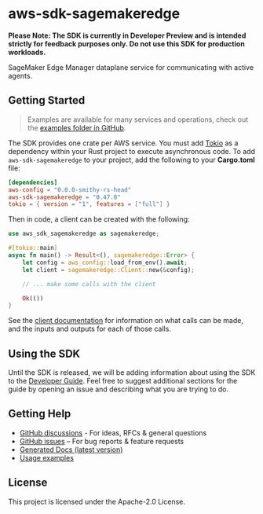 # aws-sdk-sagemakeredge

**Please Note: The SDK is currently in Developer Preview and is intended strictly for
feedback purposes only. Do not use this SDK for production workloads.**

SageMaker Edge Manager dataplane service for communicating with active agents.

## Getting Started

> Examples are available for many services and operations, check out the
> [examples folder in GitHub](https://github.com/awslabs/aws-sdk-rust/tree/main/examples).

The SDK provides one crate per AWS service. You must add [Tokio](https://crates.io/crates/tokio)
as a dependency within your Rust project to execute asynchronous code. To add `aws-sdk-sagemakeredge` to
your project, add the following to your **Cargo.toml** file:

```toml
[dependencies]
aws-config = "0.0.0-smithy-rs-head"
aws-sdk-sagemakeredge = "0.47.0"
tokio = { version = "1", features = ["full"] }
```

Then in code, a client can be created with the following:

```rust
use aws_sdk_sagemakeredge as sagemakeredge;

#[tokio::main]
async fn main() -> Result<(), sagemakeredge::Error> {
    let config = aws_config::load_from_env().await;
    let client = sagemakeredge::Client::new(&config);

    // ... make some calls with the client

    Ok(())
}
```

See the [client documentation](https://docs.rs/aws-sdk-sagemakeredge/latest/aws_sdk_sagemakeredge/client/struct.Client.html)
for information on what calls can be made, and the inputs and outputs for each of those calls.

## Using the SDK

Until the SDK is released, we will be adding information about using the SDK to the
[Developer Guide](https://docs.aws.amazon.com/sdk-for-rust/latest/dg/welcome.html). Feel free to suggest
additional sections for the guide by opening an issue and describing what you are trying to do.

## Getting Help

* [GitHub discussions](https://github.com/awslabs/aws-sdk-rust/discussions) - For ideas, RFCs & general questions
* [GitHub issues](https://github.com/awslabs/aws-sdk-rust/issues/new/choose) – For bug reports & feature requests
* [Generated Docs (latest version)](https://awslabs.github.io/aws-sdk-rust/)
* [Usage examples](https://github.com/awslabs/aws-sdk-rust/tree/main/examples)

## License

This project is licensed under the Apache-2.0 License.

